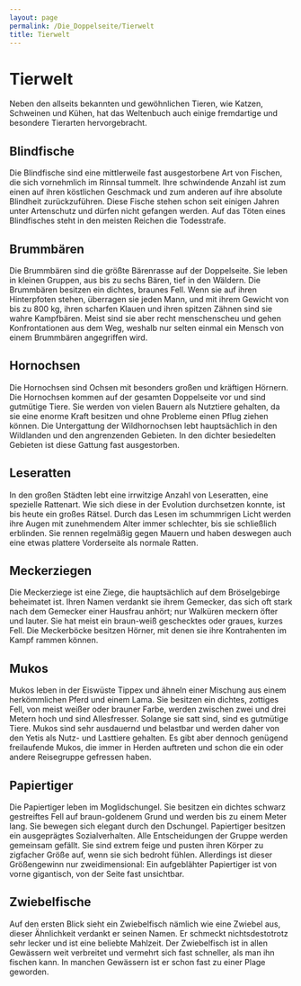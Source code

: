 ```yaml
---
layout: page
permalink: /Die_Doppelseite/Tierwelt
title: Tierwelt
---
```


# Tierwelt

Neben den allseits bekannten und gewöhnlichen Tieren, wie Katzen, Schweinen und Kühen, hat das Weltenbuch auch einige fremdartige und besondere Tierarten hervorgebracht.

## Blindfische

Die Blindfische sind eine mittlerweile fast ausgestorbene Art von Fischen, die sich vornehmlich im Rinnsal tummelt. Ihre schwindende Anzahl ist zum einen auf ihren köstlichen Geschmack und zum anderen auf ihre absolute Blindheit zurückzuführen. Diese Fische stehen schon seit einigen Jahren unter Artenschutz und dürfen nicht gefangen werden. Auf das Töten eines Blindfisches steht in den meisten Reichen die Todesstrafe.

## Brummbären

Die Brummbären sind die größte Bärenrasse auf der Doppelseite. Sie leben in kleinen Gruppen, aus bis zu sechs Bären, tief in den Wäldern. Die Brummbären besitzen ein dichtes, braunes Fell. Wenn sie auf ihren Hinterpfoten stehen, überragen sie jeden Mann, und mit ihrem Gewicht von bis zu 800 kg, ihren scharfen Klauen und ihren spitzen Zähnen sind sie wahre Kampfbären. Meist sind sie aber recht menschenscheu und gehen Konfrontationen aus dem Weg, weshalb nur selten einmal ein Mensch von einem Brummbären angegriffen wird.

## Hornochsen

Die Hornochsen sind Ochsen mit besonders großen und kräftigen Hörnern. Die Hornochsen kommen auf der gesamten Doppelseite vor und sind gutmütige Tiere. Sie werden von vielen Bauern als Nutztiere gehalten, da sie eine enorme Kraft besitzen und ohne Probleme einen Pflug ziehen können. Die Untergattung der Wildhornochsen lebt hauptsächlich in den Wildlanden und den angrenzenden Gebieten. In den dichter besiedelten Gebieten ist diese Gattung fast ausgestorben.

## Leseratten

In den großen Städten lebt eine irrwitzige Anzahl von Leseratten, eine spezielle Rattenart. Wie sich diese in der Evolution durchsetzen konnte, ist bis heute ein großes Rätsel. Durch das Lesen im schummrigen Licht werden ihre Augen mit zunehmendem Alter immer schlechter, bis sie schließlich erblinden. Sie rennen regelmäßig gegen Mauern und haben deswegen auch eine etwas plattere Vorderseite als normale Ratten.

## Meckerziegen

Die Meckerziege ist eine Ziege, die hauptsächlich auf dem Bröselgebirge beheimatet ist. Ihren Namen verdankt sie ihrem Gemecker, das sich oft stark nach dem Gemecker einer Hausfrau anhört; nur Walküren meckern öfter und lauter. Sie hat meist ein braun-weiß geschecktes oder graues, kurzes Fell. Die Meckerböcke besitzen Hörner, mit denen sie ihre Kontrahenten im Kampf rammen können.

## Mukos

Mukos leben in der Eiswüste Tippex und ähneln einer Mischung aus einem herkömmlichen Pferd und einem Lama. Sie besitzen ein dichtes, zottiges Fell, von meist weißer oder brauner Farbe, werden zwischen zwei und drei Metern hoch und sind Allesfresser. Solange sie satt sind, sind es gutmütige Tiere. Mukos sind sehr ausdauernd und belastbar und werden daher von den Yetis als Nutz- und Lasttiere gehalten. Es gibt aber dennoch genügend freilaufende Mukos, die immer in Herden auftreten und schon die ein oder andere Reisegruppe gefressen haben.

## Papiertiger

Die Papiertiger leben im Moglidschungel. Sie besitzen ein dichtes schwarz gestreiftes Fell auf braun-goldenem Grund und werden bis zu einem Meter lang. Sie bewegen sich elegant durch den Dschungel. Papiertiger besitzen ein ausgeprägtes Sozialverhalten. Alle Entscheidungen der Gruppe werden gemeinsam gefällt. Sie sind extrem feige und pusten ihren Körper zu zigfacher Größe auf, wenn sie sich bedroht fühlen. Allerdings ist dieser Größengewinn nur zweidimensional: Ein aufgeblähter Papiertiger ist von vorne gigantisch, von der Seite fast unsichtbar.

## Zwiebelfische

Auf den ersten Blick sieht ein Zwiebelfisch nämlich wie eine Zwiebel aus, dieser Ähnlichkeit verdankt er seinen Namen. Er schmeckt nichtsdestotrotz sehr lecker und ist eine beliebte Mahlzeit. Der Zwiebelfisch ist in allen Gewässern weit verbreitet und vermehrt sich fast schneller, als man ihn fischen kann. In manchen Gewässern ist er schon fast zu einer Plage geworden.
